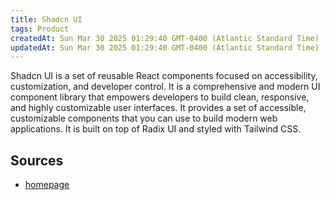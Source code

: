 ```yaml
---
title: Shadcn UI
tags: Product
createdAt: Sun Mar 30 2025 01:29:40 GMT-0400 (Atlantic Standard Time)
updatedAt: Sun Mar 30 2025 01:29:40 GMT-0400 (Atlantic Standard Time)
---
```



Shadcn UI is a set of reusable React components focused on accessibility, customization, and developer control. It is a comprehensive and modern UI component library that empowers developers to build clean, responsive, and highly customizable user interfaces. It provides a set of accessible, customizable components that you can use to build modern web applications. It is built on top of Radix UI and styled with Tailwind CSS.



## Sources
- [homepage](https://ui.shadcn.com/)

